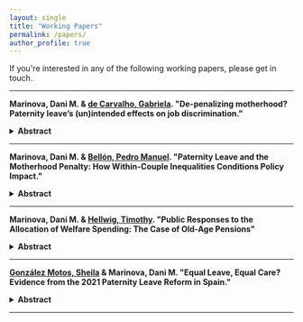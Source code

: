 ```yaml
---
layout: single
title: "Working Papers"
permalink: /papers/
author_profile: true
---
```


If you're interested in any of the following working papers, please get in touch.

---

**Marinova, Dani M. & [de Carvalho, Gabriela](https://www.researchgate.net/profile/Gabriela-De-Carvalho-5). "De-penalizing motherhood? Paternity leave’s (un)intended effects on job discrimination."**

<details>
<summary><strong>Abstract</strong></summary>
Job discrimination associated with motherhood has been documented across advanced capitalist economies, but we know little about the effectiveness of father-specific leave intended to redress it. Paternity leave seeks to increase and normalize men’s involvement in caregiving, challenge traditional gender norms that associate childcare primarily with mothers and reduce employer biases that penalize women for assumed caregiving responsibilities. We test this expectation for the first time by leveraging original survey data on reported discrimination by parents with children born before and after Spain’s 2021 paternity leave reform, which extended paternity leave and equalized it with maternity leave. Spain provides a compelling case to assess paternity leave’s impact, with over 80% of eligible fathers now taking paternity leave, alongside well-documented discrimination against mothers and no penalties for fathers. Results show that the reform did not reduce discrimination against mothers, who report stable rates of job discrimination before and after its implementation. Fathers, however, report significantly higher levels of job discrimination after the reform—especially in relation to hiring, termination, and workplace culture—suggesting that equal leave entitlements trigger new forms of bias against men as caregivers. 
</details>  

---

**Marinova, Dani M. & [Bellón, Pedro Manuel](https://igop.uab.cat/en/2023/02/01/pedro-manuel-bellon/). "Paternity Leave and the Motherhood Penalty: How Within-Couple Inequalities Conditions Policy Impact."**

<details>
<summary><strong>Abstract</strong></summary>
Motherhood-related labor market penalties remain a major driver of the gender employment gap. Father-specific paternity leave is often promoted as a policy tool to support maternal employment, yet evidence of its effectiveness is inconclusive. This article examines whether—and under what conditions—paternity leave reduces key dimensions of the motherhood penalty, including the timing of return to work, the terms of labor market reentry, and perceived professional sacrifice. We use original survey data from 1,800 mothers whose children were born before and after Spain’s 2021 paternity leave reform, which extended and equalized paternity leave to match maternity leave. Multinomial regression models show that equal, non-transferable paternity leave is associated with shorter employment interruptions but does not significantly alter reentry conditions. An important exception is mothers with earnings similar to their partners: they are significantly more likely to return to full-time work after the reform, attesting to the moderating role of intra-household economic equality on policy effects. However, mothers’ perceptions of professional sacrifice remain largely unchanged after the reform. Overall, while father-specific leave can alleviate some aspects of the motherhood penalty, its impact is modest and contingent on household characteristics.
</details> 

---

**Marinova, Dani M. & [Hellwig, Timothy](https://sites.google.com/view/thellwig/home). "Public Responses to the Allocation of Welfare Spending: The Case of Old-Age Pensions"**

<details>
<summary><strong>Abstract</strong></summary>
A basic premise of research on welfare state spending is that electoral incentives matter, with voters backing program expansion and opposing retrenchment. The evidence supporting this premise is mixed, however, presenting a puzzle. Departing from previous studies, we argue that apparent null effects stem from an emphasis on the generosity of social spending at the expense of its distributional allocation. We argue that citizens’ preferences over the allocation of welfare spending depend on their relationship to economic vulnerability. Individuals in secure economic situations support schemes with benefits proportional to contributions, while those in more vulnerability positions instead favour systems based on recipient need. These heterogeneous preferences translate into public evaluations of policymaker performance, providing a pathway for the electoral connection. We test this argument in two stages: first, using ESS Round 4 to examine how individual precarity shapes preferences for needs-based versus contributory pensions; and second, using the Executive Approval Database to assess how composition of pension expenditures and debt perceptions affect government support across eleven European welfare states (1986–2019). Results in tandem provide evidence consistent with research expectations. By highlighting the micro-level foundations of policymakers’ incentive structures, study results provide a path forward for specifying connections between the allocation of social policy spending and mass politics. 
</details> 

---

**[González Motos, Sheila](https://scholar.google.com/citations?user=RCn34NAAAAAJ&hl=en) & Marinova, Dani M. "Equal Leave, Equal Care? Evidence from the 2021 Paternity Leave Reform in Spain."**

<details>
<summary><strong>Abstract</strong></summary>
This manuscript investigates whether equal and non-transferable paternity leave can promote more equitable caregiving within couples. Exploiting a natural experiment created by Spain’s 2021 paternity leave reform—which established a 16-week leave entitlement equal to maternity leave—we analyze its effects on fathers’ involvement in both physical and cognitive childcare. Drawing on an original two-wave survey of over 3,400 partnered parents of children born between 2018 and 2022, we estimate short- and medium-term impacts of increasing paternity leave duration. Results show modest gains in fathers’ participation in physical care during the early months following birth, but these effects dissipate after return to work. No significant shifts are observed in the distribution of cognitive labor, which remains disproportionately shouldered by mothers. Effects do not vary significantly by birth order or socioeconomic status. Our findings suggest that even under ideal policy conditions—equal, well-paid, non-transferable leave entitlements—progress toward gender-equal caregiving is limited. The study highlights the persistence of traditional gender roles, particularly in mental and anticipatory care tasks, and calls for broader institutional and cultural change beyond parental leave policy.
</details>

---
